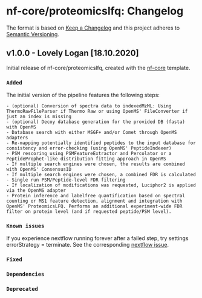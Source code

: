 # nf-core/proteomicslfq: Changelog

The format is based on [Keep a Changelog](https://keepachangelog.com/en/1.0.0/)
and this project adheres to [Semantic Versioning](https://semver.org/spec/v2.0.0.html).

## v1.0.0 - Lovely Logan [18.10.2020]

Initial release of nf-core/proteomicslfq, created with the [nf-core](https://nf-co.re/) template.

### `Added`

The initial version of the pipeline features the following steps:

    - (optional) Conversion of spectra data to indexedMzML: Using ThermoRawFileParser if Thermo Raw or using OpenMS' FileConverter if just an index is missing
    - (optional) Decoy database generation for the provided DB (fasta) with OpenMS
    - Database search with either MSGF+ and/or Comet through OpenMS adapters
    - Re-mapping potentially identified peptides to the input database for consistency and error-checking (using OpenMS' PeptideIndexer)
    - PSM rescoring using PSMFeatureExtractor and Percolator or a PeptideProphet-like distribution fitting approach in OpenMS
    - If multiple search engines were chosen, the results are combined with OpenMS' ConsensusID
    - If multiple search engines were chosen, a combined FDR is calculated
    - Single run PSM/Peptide-level FDR filtering
    - If localization of modifications was requested, Luciphor2 is applied via the OpenMS adapter
    - Protein inference and labelfree quantification based on spectral counting or MS1 feature detection, alignment and integration with OpenMS' ProteomicsLFQ. Performs an additional experiment-wide FDR filter on protein level (and if requested peptide/PSM level).

### `Known issues`

If you experience nextflow running forever after a failed step, try settings errorStrategy = terminate. See the corresponding [nextflow issue](https://github.com/nextflow-io/nextflow/issues/1457).

### `Fixed`

### `Dependencies`

### `Deprecated`
